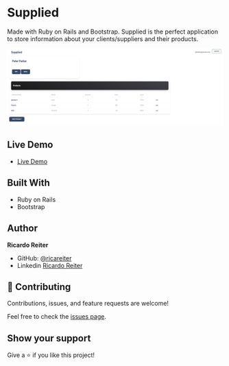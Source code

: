 # Supplied

Made with Ruby on Rails and Bootstrap. Supplied is the perfect application to store information about your clients/suppliers and their products.

<p>
    <img src="app/assets/images/supplied-img.png" >
</p>

## Live Demo

- [Live Demo](https://cold-snow-4838.fly.dev/)

## Built With

- Ruby on Rails
- Bootstrap

## Author

**Ricardo Reiter**

- GitHub: [@ricareiter](https://github.com/ricareiter)
- Linkedin [Ricardo Reiter](https://www.linkedin.com/in/ricardoreiter/)

## 🤝 Contributing

Contributions, issues, and feature requests are welcome!

Feel free to check the [issues page](https://github.com/ricareiter/supplied/issues).

## Show your support

Give a ⭐️ if you like this project!
